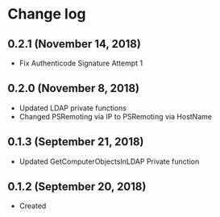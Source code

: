 # Change log

## 0.2.1 (November 14, 2018)

- Fix Authenticode Signature Attempt 1

## 0.2.0 (November 8, 2018)

- Updated LDAP private functions
- Changed PSRemoting via IP to PSRemoting via HostName

## 0.1.3 (September 21, 2018)

- Updated GetComputerObjectsInLDAP Private function

## 0.1.2 (September 20, 2018)

- Created

